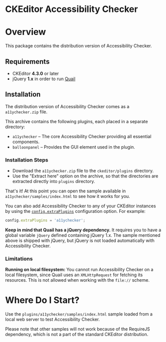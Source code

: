 CKEditor Accessibility Checker
==================================================

# Overview

This package contains the distribution version of Accessibility Checker.

## Requirements

* CKEditor **4.3.0** or later
* jQuery **1.x** in order to run [Quail](http://quailjs.org/)

## Installation

The distribution version of Accessibility Checker comes as a `a11ychecker.zip` file.

This archive contains the following plugins, each placed in a separate directory:

* `a11ychecker` &ndash; The core Accessibility Checker providing all essential components.
* `balloonpanel` &ndash; Provides the GUI element used in the plugin.

### Installation Steps

* Download the `a11ychecker.zip` file to the `ckeditor/plugins` directory.
* Use the "Extract here" option on the archive, so that the directories are extracted directly into `plugins` directory.

That's it! At this point you can open the sample available in `a11ychecker/samples/index.html` to see how it works for you.

You can also add Accessibility Checker to any of your CKEditor instances by using the [`config.extraPlugins`](http://docs.ckeditor.com/#!/api/CKEDITOR.config-cfg-extraPlugins) configuration option. For example:

```javascript
config.extraPlugins = 'a11ychecker';
```

**Keep in mind that Quail has a jQuery dependency.** It requires you to have a global variable `jQuery` defined containing jQuery 1.x. The  sample mentioned above is shipped with jQuery, but jQuery is not loaded automatically with Accessibility Checker.

### Limitations

**Running on local filesystem:** You cannot run Accessibility Checker on a local filesystem, since Quail uses an `XMLHttpRequest` for fetching its resources. This is not allowed when working with the `file://` scheme.

# Where Do I Start?

Use the `plugins/a11ychecker/samples/index.html` sample loaded from a local web server to test Accessibility Checker.

Please note that other samples will not work because of the RequireJS dependency, which is not a part of the standard CKEditor distribution.
